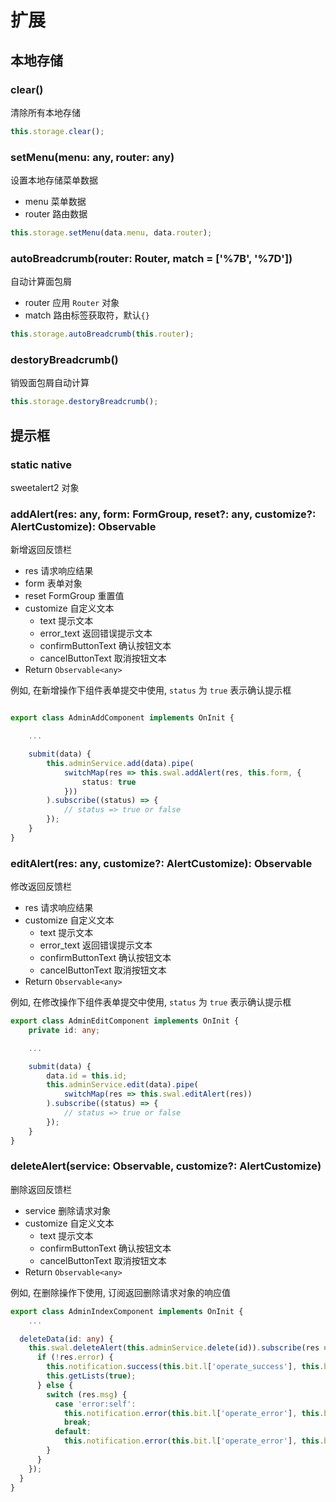 # 扩展

## 本地存储

### clear()

清除所有本地存储

```typescript
this.storage.clear();
```

### setMenu(menu: any, router: any)

设置本地存储菜单数据

- menu 菜单数据
- router 路由数据

```typescript
this.storage.setMenu(data.menu, data.router);
```

### autoBreadcrumb(router: Router, match = ['%7B', '%7D'])

自动计算面包屑

- router 应用 `Router` 对象
- match 路由标签获取符，默认`{}`

```typescript
this.storage.autoBreadcrumb(this.router);
```

### destoryBreadcrumb()

销毁面包屑自动计算

```typescript
this.storage.destoryBreadcrumb();
```

## 提示框

### static native

sweetalert2 对象

### addAlert(res: any, form: FormGroup, reset?: any, customize?: AlertCustomize): Observable<any>

新增返回反馈栏

- res 请求响应结果
- form 表单对象
- reset FormGroup 重置值
- customize 自定义文本
  - text 提示文本
  - error_text 返回错误提示文本
  - confirmButtonText 确认按钮文本
  - cancelButtonText 取消按钮文本
- Return `Observable<any>`

例如, 在新增操作下组件表单提交中使用, `status` 为 `true` 表示确认提示框

```typescript

export class AdminAddComponent implements OnInit {

    ...

    submit(data) {
        this.adminService.add(data).pipe(
            switchMap(res => this.swal.addAlert(res, this.form, {
                status: true
            }))
        ).subscribe((status) => {
            // status => true or false
        });
    }
}
```

### editAlert(res: any, customize?: AlertCustomize): Observable<any>

修改返回反馈栏

- res 请求响应结果
- customize 自定义文本
  - text 提示文本
  - error_text 返回错误提示文本
  - confirmButtonText 确认按钮文本
  - cancelButtonText 取消按钮文本
- Return `Observable<any>`

例如, 在修改操作下组件表单提交中使用, `status` 为 `true` 表示确认提示框

```typescript
export class AdminEditComponent implements OnInit {
    private id: any;

    ...

    submit(data) {
        data.id = this.id;
        this.adminService.edit(data).pipe(
            switchMap(res => this.swal.editAlert(res))
        ).subscribe((status) => {
            // status => true or false
        });
    }
}
```

### deleteAlert(service: Observable<any>, customize?: AlertCustomize)

删除返回反馈栏

- service 删除请求对象
- customize 自定义文本
  - text 提示文本
  - confirmButtonText 确认按钮文本
  - cancelButtonText 取消按钮文本
- Return `Observable<any>`

例如, 在删除操作下使用, 订阅返回删除请求对象的响应值

```typescript
export class AdminIndexComponent implements OnInit {
    ...

  deleteData(id: any) {
    this.swal.deleteAlert(this.adminService.delete(id)).subscribe(res => {
      if (!res.error) {
        this.notification.success(this.bit.l['operate_success'], this.bit.l['delete_success']);
        this.getLists(true);
      } else {
        switch (res.msg) {
          case 'error:self':
            this.notification.error(this.bit.l['operate_error'], this.bit.l['error_delete_self']);
            break;
          default:
            this.notification.error(this.bit.l['operate_error'], this.bit.l['delete_error']);
        }
      }
    });
  }
}
```
